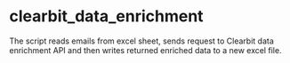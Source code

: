 # clearbit_data_enrichment

The script reads emails from excel sheet, sends request to Clearbit data enrichment API and then writes returned enriched data to a new excel file.
